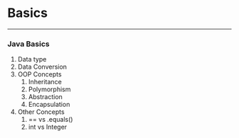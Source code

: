 # Basics 
-------------
### Java Basics

1. Data type
2. Data Conversion
3. OOP Concepts
    1. Inheritance
    2. Polymorphism
    3. Abstraction
    4. Encapsulation
4. Other Concepts
    1. == vs .equals()
    2. int vs Integer



